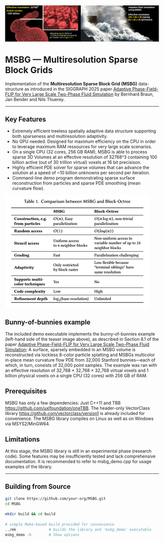 <p align="left">
  <img src="images/msbg_teaser_lores.png" alt="MSBG teaser image" />
</p>

# MSBG — Multiresolution Sparse Block Grids 

Implementation of the **Multiresolution Sparse Block Grid (MSBG)** data-structure as introduced in the SIGGRAPH 2025 paper [Adaptive Phase-Field-FLIP for Very Large Scale Two-Phase Fluid
Simulation](https://ge.in.tum.de/download/Adaptive_Phase_Field_FLIP_preprint.pdf) by Bernhard Braun, Jan Bender and Nils Thuerey.

---

## Key Features

* Extremely efficient treeless spatially adaptive data structure supporting both sparseness and multiresolution adaptivity.  
* No GPU needed. Designed for maximum efficiency on the CPU in order to leverage maximum RAM ressources for very large scale scenarios.   
* On a single CPU (32 cores, 256 GB RAM), MSBG is able to process sparse 3D Volumes at an effective resolution of 32768^3 containing 100 billion active (out of 30 trillion virtual) voxels at 16 bit precisison.
* Highly efficient PDE solver for sparse volumes that can advance the solution at a speed of ~10 billion unknowns per second per iteration. 
* Command-line demo program demonstrating sparse surface reconstruction from particles and sparse PDE smoothing (mean curvature flow). 

<p align="left">
  <img src="images/comparison_MSBG_octree.png" alt="comparison_MSBG_octree" />
</p>

## Bunny-of-bunnies example 

The included demo executable implements the bunny-of-bunnies example (left-hand side of the teaser image above), as described in Section 8.1 of the paper  [Adaptive Phase-Field-FLIP for Very Large Scale Two-Phase Fluid
Simulation](https://ge.in.tum.de/download/Adaptive_Phase_Field_FLIP_preprint.pdf): A surface, sparsely embedded in an MSBG volume is reconstructed via lockless 8-color particle splatting and MSBGs multicolor in-place mean curvature flow PDE from 32,000 Stanford bunnies—each of which, in turn, consists of 32,000 point samples. The example was ran with an effective resolution of 32,768 × 32,768 × 32,768 virtual voxels and 1 billion physical voxels on a single CPU (32 cores) with 256 GB of RAM. 

## Prerequisites

MSBG has only a few dependencies: Just C++11 and TBB <https://github.com/uxlfoundation/oneTBB>. The header-only VectorClass library <https://github.com/vectorclass/version1> is
already included for convenience. The MSBG library compiles on Linux as well as on Windows via MSYS2/MinGW64.

## Limitations

At this stage, the MSBG library is still in an experimental phase (research code). Some features may be insufficiently tested and lack comprehensive documentation. It is recommended to refer to msbg_demo.cpp for usage examples of the library.

---

## Building from Source

```bash
git clone https://github.com/your-org/MSBG.git
cd MSBG

mkdir build && cd build

# simple Make-based build provided for convenience
../mk               # builds the library and 'msbg_demo' executable
msbg_demo -h        # Show options


